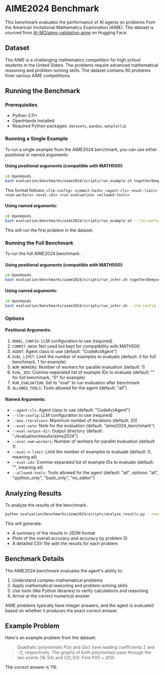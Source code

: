 # AIME2024 Benchmark

This benchmark evaluates the performance of AI agents on problems from the American Invitational Mathematics Examination (AIME). The dataset is sourced from [AI-MO/aimo-validation-aime](https://huggingface.co/datasets/AI-MO/aimo-validation-aime) on Hugging Face.

## Dataset

The AIME is a challenging mathematics competition for high school students in the United States. The problems require advanced mathematical reasoning and problem-solving skills. The dataset contains 90 problems from various AIME competitions.

## Running the Benchmark

### Prerequisites

- Python 3.11+
- OpenHands installed
- Required Python packages: `datasets`, `pandas`, `matplotlib`

### Running a Single Example

To run a single example from the AIME2024 benchmark, you can use either positional or named arguments:

#### Using positional arguments (compatible with MATH500):

```bash
cd OpenHands
bash evaluation/benchmarks/aime2024/scripts/run_example.sh togetherDeepseek HEAD CodeActAgent 1 1 "0" "" ipython_only
```

This format follows: `<llm-config> <commit-hash> <agent-cls> <eval-limit> <num-workers> <eval-ids> <run-evaluation> <allowed-tools>`

#### Using named arguments:

```bash
cd OpenHands
bash evaluation/benchmarks/aime2024/scripts/run_example.sh --llm-config <your-llm-config>
```

This will run the first problem in the dataset.

### Running the Full Benchmark

To run the full AIME2024 benchmark:

#### Using positional arguments (compatible with MATH500):

```bash
cd OpenHands
bash evaluation/benchmarks/aime2024/scripts/run_infer.sh togetherDeepseek HEAD CodeActAgent 500 20 "" eval ipython_only
```

#### Using named arguments:

```bash
cd OpenHands
bash evaluation/benchmarks/aime2024/scripts/run_infer.sh --llm-config <your-llm-config> --eval-num-workers <num-workers>
```

### Options

#### Positional Arguments:
1. `MODEL_CONFIG`: LLM configuration to use (required)
2. `COMMIT_HASH`: Not used but kept for compatibility with MATH500
3. `AGENT`: Agent class to use (default: "CodeActAgent")
4. `EVAL_LIMIT`: Limit the number of examples to evaluate (default: 0 for full benchmark, 1 for example)
5. `NUM_WORKERS`: Number of workers for parallel evaluation (default: 1)
6. `EVAL_IDS`: Comma-separated list of example IDs to evaluate (default: "" for full benchmark, "0" for example)
7. `RUN_EVALUATION`: Set to "eval" to run evaluation after benchmark
8. `ALLOWED_TOOLS`: Tools allowed for the agent (default: "all")

#### Named Arguments:
- `--agent-cls`: Agent class to use (default: "CodeActAgent")
- `--llm-config`: LLM configuration to use (required)
- `--max-iterations`: Maximum number of iterations (default: 20)
- `--eval-note`: Note for the evaluation (default: "aime2024_benchmark")
- `--eval-output-dir`: Output directory (default: "./evaluation/results/aime2024")
- `--eval-num-workers`: Number of workers for parallel evaluation (default: 1)
- `--eval-n-limit`: Limit the number of examples to evaluate (default: 0, meaning all)
- `--eval-ids`: Comma-separated list of example IDs to evaluate (default: "", meaning all)
- `--allowed-tools`: Tools allowed for the agent (default: "all", options: "all", "ipython_only", "bash_only", "no_editor")

## Analyzing Results

To analyze the results of the benchmark:

```bash
python evaluation/benchmarks/aime2024/scripts/analyze_results.py --results-file <path-to-results-jsonl> --output-dir <output-directory>
```

This will generate:
- A summary of the results in JSON format
- Plots of the overall accuracy and accuracy by problem ID
- A detailed CSV file with the results for each problem

## Benchmark Details

The AIME2024 benchmark evaluates the agent's ability to:
1. Understand complex mathematical problems
2. Apply mathematical reasoning and problem-solving skills
3. Use tools (like Python libraries) to verify calculations and reasoning
4. Arrive at the correct numerical answer

AIME problems typically have integer answers, and the agent is evaluated based on whether it produces the exact correct answer.

## Example Problem

Here's an example problem from the dataset:

> Quadratic polynomials $P(x)$ and $Q(x)$ have leading coefficients $2$ and $-2,$ respectively. The graphs of both polynomials pass through the two points $(16,54)$ and $(20,53).$ Find $P(0) + Q(0).$

The correct answer is 116.